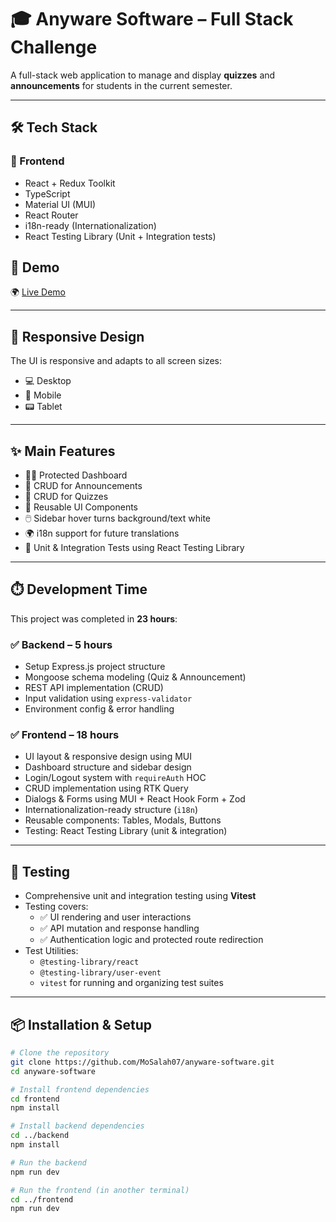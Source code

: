 # 🎓 Anyware Software – Full Stack Challenge

A full-stack web application to manage and display **quizzes** and **announcements** for students in the current semester.

---

## 🛠️ Tech Stack

### 🔷 Frontend

- React + Redux Toolkit
- TypeScript
- Material UI (MUI)
- React Router
- i18n-ready (Internationalization)
- React Testing Library (Unit + Integration tests)

## 📸 Demo

🌍 [Live Demo](https://anyware-software.vercel.app)

---

## 📱 Responsive Design

The UI is responsive and adapts to all screen sizes:

- 💻 Desktop
- 📱 Mobile
- 📟 Tablet

---

## ✨ Main Features

- 🧑‍🏫 Protected Dashboard
- 📰 CRUD for Announcements
- 🧪 CRUD for Quizzes
- 🧩 Reusable UI Components
- 🖱️ Sidebar hover turns background/text white
- 🌍 i18n support for future translations
- 🧪 Unit & Integration Tests using React Testing Library

---

## ⏱️ Development Time

This project was completed in **23 hours**:

### ✅ Backend – 5 hours

- Setup Express.js project structure
- Mongoose schema modeling (Quiz & Announcement)
- REST API implementation (CRUD)
- Input validation using `express-validator`
- Environment config & error handling

### ✅ Frontend – 18 hours

- UI layout & responsive design using MUI
- Dashboard structure and sidebar design
- Login/Logout system with `requireAuth` HOC
- CRUD implementation using RTK Query
- Dialogs & Forms using MUI + React Hook Form + Zod
- Internationalization-ready structure (`i18n`)
- Reusable components: Tables, Modals, Buttons
- Testing: React Testing Library (unit & integration)

---

## 🧪 Testing

- Comprehensive unit and integration testing using **Vitest**
- Testing covers:
  - ✅ UI rendering and user interactions
  - ✅ API mutation and response handling
  - ✅ Authentication logic and protected route redirection
- Test Utilities:
  - `@testing-library/react`
  - `@testing-library/user-event`
  - `vitest` for running and organizing test suites

---

## 📦 Installation & Setup

```bash
# Clone the repository
git clone https://github.com/MoSalah07/anyware-software.git
cd anyware-software

# Install frontend dependencies
cd frontend
npm install

# Install backend dependencies
cd ../backend
npm install

# Run the backend
npm run dev

# Run the frontend (in another terminal)
cd ../frontend
npm run dev
```
